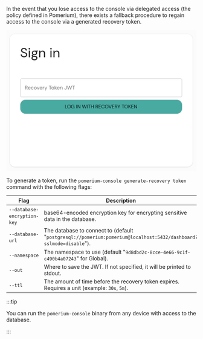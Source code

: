 In the event that you lose access to the console via delegated access (the policy defined in Pomerium), there exists a fallback procedure to regain access to the console via a generated recovery token.

![Pomerium Enterprise Recovery Sign In](./img/recovery-token.png)

To generate a token, run the `pomerium-console generate-recovery token` command with the following flags:

| Flag | Description |
| --- | --- |
| `--database-encryption-key` | base64-encoded encryption key for encrypting sensitive data in the database. |
| `--database-url` | The database to connect to (default "`postgresql://pomerium:pomerium@localhost:5432/dashboard?sslmode=disable`"). |
| `--namespace` | The namespace to use (default "`9d8dbd2c-8cce-4e66-9c1f-c490b4a07243`" for Global). |
| `--out` | Where to save the JWT. If not specified, it will be printed to stdout. |
| `--ttl` | The amount of time before the recovery token expires. Requires a unit (example: `30s`, `5m`). |

:::tip

You can run the `pomerium-console` binary from any device with access to the database.

:::
